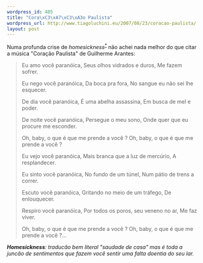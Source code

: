 ```yaml
--- 
wordpress_id: 405
title: "Cora\xC3\xA7\xC3\xA3o Paulista"
wordpress_url: http://www.tiagoluchini.eu/2007/08/23/coracao-paulista/
layout: post
---
```

Numa profunda crise de <em>homesickness<sup><a href="#homesickness">*</a></sup></em> não achei nada melhor do que citar a música "Coração Paulista" de Guilherme Arantes:
<blockquote>Eu amo você paranóica,
Seus olhos vidrados e duros,
Me fazem sofrer.

Eu nego você paranóica,
Da boca pra fora,
No sangue eu não sei lhe esquecer.

De dia você paranóica,
É uma abelha assassina,
Em busca de mel e poder.

De noite você paranóica,
Persegue o meu sono,
Onde quer que eu procure me esconder.

Oh, baby, o que é que me prende a você ?
Oh, baby, o que é que me prende a você ?

Eu vejo você paranóica,
Mais branca que a luz de mercúrio,
A resplandecer.

Eu sinto você paranóica,
No fundo de um túnel,
Num pátio de trens a correr.

Escuto você paranóica,
Gritando no meio de um tráfego,
De enlouquecer.

Respiro você paranóica,
Por todos os poros, seu veneno no ar,
Me faz viver.

Oh, baby, o que é que me prende a você ?
Oh, baby, o que é que me prende a você ?...</blockquote>
<a title="homesickness" name="homesickness"></a>
<em><strong>Homesickness</strong>: traducão bem literal "saudade de casa" mas é toda a juncão de sentimentos que fazem você sentir uma falta doentia do seu lar.
</em>
